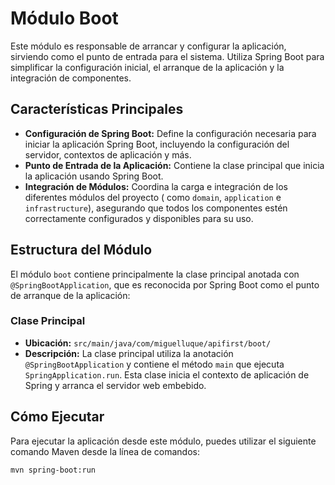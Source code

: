 # Módulo Boot

Este módulo es responsable de arrancar y configurar la aplicación, sirviendo como el punto de entrada para el sistema.
Utiliza Spring Boot para simplificar la configuración inicial, el arranque de la aplicación y la integración de
componentes.

## Características Principales

- **Configuración de Spring Boot:** Define la configuración necesaria para iniciar la aplicación Spring Boot, incluyendo
  la configuración del servidor, contextos de aplicación y más.
- **Punto de Entrada de la Aplicación:** Contiene la clase principal que inicia la aplicación usando Spring Boot.
- **Integración de Módulos:** Coordina la carga e integración de los diferentes módulos del proyecto (
  como `domain`, `application` e `infrastructure`), asegurando que todos los componentes estén correctamente
  configurados y disponibles para su uso.

## Estructura del Módulo

El módulo `boot` contiene principalmente la clase principal anotada con `@SpringBootApplication`, que es reconocida por
Spring Boot como el punto de arranque de la aplicación:

### Clase Principal

- **Ubicación:** `src/main/java/com/miguelluque/apifirst/boot/`
- **Descripción:** La clase principal utiliza la anotación `@SpringBootApplication` y contiene el método `main` que
  ejecuta `SpringApplication.run`. Esta clase inicia el contexto de aplicación de Spring y arranca el servidor web
  embebido.

## Cómo Ejecutar

Para ejecutar la aplicación desde este módulo, puedes utilizar el siguiente comando Maven desde la línea de comandos:

```bash
mvn spring-boot:run
